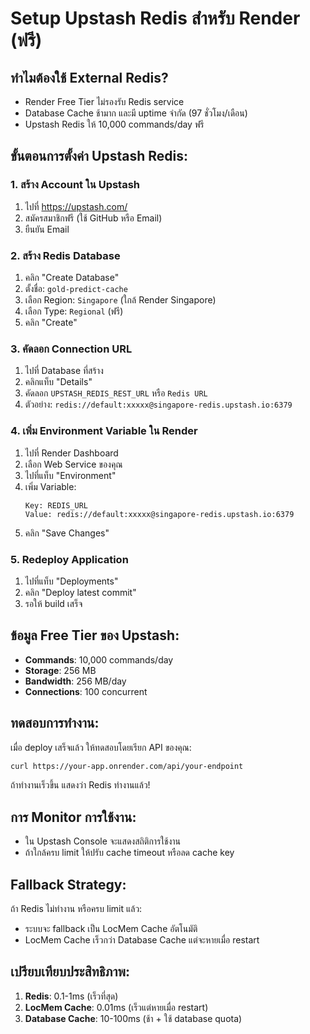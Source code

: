 # Setup Upstash Redis สำหรับ Render (ฟรี)

## ทำไมต้องใช้ External Redis?
- Render Free Tier ไม่รองรับ Redis service
- Database Cache ช้ามาก และมี uptime จำกัด (97 ชั่วโมง/เดือน)
- Upstash Redis ให้ 10,000 commands/day ฟรี

## ขั้นตอนการตั้งค่า Upstash Redis:

### 1. สร้าง Account ใน Upstash
1. ไปที่ https://upstash.com/
2. สมัครสมาชิกฟรี (ใช้ GitHub หรือ Email)
3. ยืนยัน Email

### 2. สร้าง Redis Database
1. คลิก "Create Database"
2. ตั้งชื่อ: `gold-predict-cache`
3. เลือก Region: `Singapore` (ใกล้ Render Singapore)
4. เลือก Type: `Regional` (ฟรี)
5. คลิก "Create"

### 3. คัดลอก Connection URL
1. ไปที่ Database ที่สร้าง
2. คลิกแท็บ "Details"
3. คัดลอก `UPSTASH_REDIS_REST_URL` หรือ `Redis URL`
4. ตัวอย่าง: `redis://default:xxxxx@singapore-redis.upstash.io:6379`

### 4. เพิ่ม Environment Variable ใน Render
1. ไปที่ Render Dashboard
2. เลือก Web Service ของคุณ
3. ไปที่แท็บ "Environment"
4. เพิ่ม Variable:
   ```
   Key: REDIS_URL
   Value: redis://default:xxxxx@singapore-redis.upstash.io:6379
   ```
5. คลิก "Save Changes"

### 5. Redeploy Application
1. ไปที่แท็บ "Deployments"
2. คลิก "Deploy latest commit"
3. รอให้ build เสร็จ

## ข้อมูล Free Tier ของ Upstash:
- **Commands**: 10,000 commands/day
- **Storage**: 256 MB
- **Bandwidth**: 256 MB/day
- **Connections**: 100 concurrent

## ทดสอบการทำงาน:
เมื่อ deploy เสร็จแล้ว ให้ทดสอบโดยเรียก API ของคุณ:
```bash
curl https://your-app.onrender.com/api/your-endpoint
```

ถ้าทำงานเร็วขึ้น แสดงว่า Redis ทำงานแล้ว!

## การ Monitor การใช้งาน:
- ใน Upstash Console จะแสดงสถิติการใช้งาน
- ถ้าใกล้ครบ limit ให้ปรับ cache timeout หรือลด cache key

## Fallback Strategy:
ถ้า Redis ไม่ทำงาน หรือครบ limit แล้ว:
- ระบบจะ fallback เป็น LocMem Cache อัตโนมัติ
- LocMem Cache เร็วกว่า Database Cache แต่จะหายเมื่อ restart

## เปรียบเทียบประสิทธิภาพ:
1. **Redis**: 0.1-1ms (เร็วที่สุด)
2. **LocMem Cache**: 0.01ms (เร็วแต่หายเมื่อ restart)
3. **Database Cache**: 10-100ms (ช้า + ใช้ database quota)

